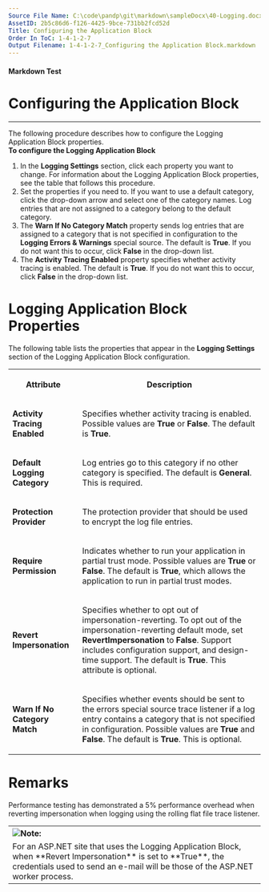 ```yaml
---
Source File Name: C:\code\pandp\git\markdown\sampleDocx\40-Logging.docx
AssetID: 2b5c86d6-f126-4425-9bce-731bb2fcd52d
Title: Configuring the Application Block
Order In ToC: 1-4-1-2-7
Output Filename: 1-4-1-2-7_Configuring the Application Block.markdown
---
```


#### Markdown Test ####
# Configuring the Application Block #
----------

The following procedure describes how to configure the Logging Application Block properties.  
<a name="config_appblock" href="#" xmlns:xlink="http://www.w3.org/1999/xlink"><span /></a>**To configure the Logging Application Block**

1. In the **Logging Settings** section, click each property you want to change. For information about the Logging Application Block properties, see the table that follows this procedure.
2. Set the properties if you need to. If you want to use a default category, click the drop-down arrow and select one of the category names. Log entries that are not assigned to a category belong to the default category.
3. The **Warn If No Category Match** property sends log entries that are assigned to a category that is not specified in configuration to the **Logging Errors &amp; Warnings** special source. The default is **True**. If you do not want this to occur, click **False** in the drop-down list.
4. The **Activity Tracing Enabled** property specifies whether activity tracing is enabled. The default is **True**. If you do not want this to occur, click **False** in the drop-down list.

# Logging Application Block Properties #
<a name="props_appblock" href="#" xmlns:xlink="http://www.w3.org/1999/xlink"><span /></a>The following table lists the properties that appear in the **Logging Settings** section of the Logging Application Block configuration.  
<table xmlns:xlink="http://www.w3.org/1999/xlink"><tr><th><p><b>Attribute</b></p></th><th><p><b>Description</b></p></th></tr><tr><td><p><b>Activity Tracing Enabled</b></p></td><td><p>Specifies whether activity tracing is enabled. Possible values are <b>True</b> or <b>False</b>. The default is <b>True</b>. </p></td></tr><tr><td><p><b>Default Logging Category</b></p></td><td><p>Log entries go to this category if no other category is specified. The default is <b>General</b>. This is required.</p></td></tr><tr><td><p><b>Protection Provider</b></p></td><td><p>The protection provider that should be used to encrypt the log file entries.</p></td></tr><tr><td><p><b>Require Permission</b></p></td><td><p>Indicates whether to run your application in partial trust mode. Possible values are <b>True</b> or <b>False</b>. The default is <b>True</b>, which allows the application to run in partial trust modes.</p></td></tr><tr><td><p><b>Revert Impersonation</b></p></td><td><p>Specifies whether to opt out of impersonation-reverting. To opt out of the impersonation-reverting default mode, set <b>RevertImpersonation</b> to <b>False</b>. Support includes configuration support, and design-time support. The default is <b>True</b>. This attribute is optional.</p></td></tr><tr><td><p><b>Warn If No Category Match</b></p></td><td><p>Specifies whether events should be sent to the errors special source trace listener if a log entry contains a category that is not specified in configuration. Possible values are <b>True</b> and <b>False</b>. The default is <b>True</b>. This is optional.</p></td></tr></table><a name="_Toc253064981" href="#" xmlns:xlink="http://www.w3.org/1999/xlink"><span /></a>

# Remarks #
Performance testing has demonstrated a 5% performance overhead when reverting impersonation when logging using the rolling flat file trace listener.  

<div class="alert" xmlns:dt="uuid:C2F41010-65B3-11d1-A29F-00AA00C14882" xmlns:xlink="http://www.w3.org/1999/xlink" xmlns:MSHelp="http://msdn.microsoft.com/mshelp"><table width="100%" cellspacing="0" cellpadding="0"><tr><th align="left"><img class="note" src="../local/note.gif" />Note:</th></tr><tr><td>For an ASP.NET site that uses the Logging Application Block, when **Revert Impersonation** is set to **True**, the credentials used to send an e-mail will be those of the ASP.NET worker process.</td></tr></table><p /></div>
